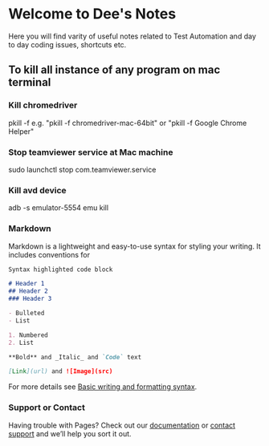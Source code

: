 # Welcome to Dee's Notes

Here you will find varity of useful notes related to Test Automation and day to day coding issues, shortcuts etc.

## To kill all instance of any program on mac terminal
### Kill chromedriver
pkill -f e.g. "pkill -f chromedriver-mac-64bit" or "pkill -f Google Chrome Helper"

### Stop teamviewer service at Mac machine 
sudo launchctl stop com.teamviewer.service

### Kill avd device
adb -s emulator-5554 emu kill

### Markdown

Markdown is a lightweight and easy-to-use syntax for styling your writing. It includes conventions for

```markdown
Syntax highlighted code block

# Header 1
## Header 2
### Header 3

- Bulleted
- List

1. Numbered
2. List

**Bold** and _Italic_ and `Code` text

[Link](url) and ![Image](src)
```

For more details see [Basic writing and formatting syntax](https://docs.github.com/en/github/writing-on-github/getting-started-with-writing-and-formatting-on-github/basic-writing-and-formatting-syntax).


### Support or Contact

Having trouble with Pages? Check out our [documentation](https://docs.github.com/categories/github-pages-basics/) or [contact support](https://support.github.com/contact) and we’ll help you sort it out.
